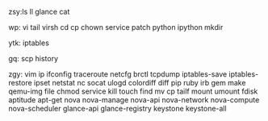 zsy:ls ll glance cat

wp: vi tail virsh cd cp chown service patch python ipython mkdir

ytk: iptables

gq: scp history

zgy: vim ip ifconfig traceroute netcfg brctl tcpdump iptables-save iptables-restore ipset netstat nc socat ulogd colordiff diff pip ruby irb gem make qemu-img file chmod service kill touch find mv cp tailf mount umount fdisk aptitude apt-get nova nova-manage nova-api nova-network nova-compute nova-scheduler glance-api glance-registry keystone keystone-all